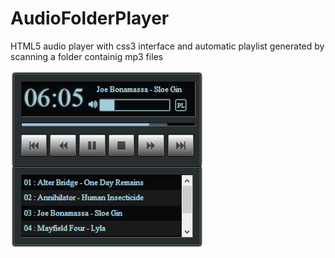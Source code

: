 AudioFolderPlayer
=================

HTML5 audio player with css3 interface and automatic playlist generated by scanning a folder containig mp3 files

![alt tag](img/screenshot.png)
